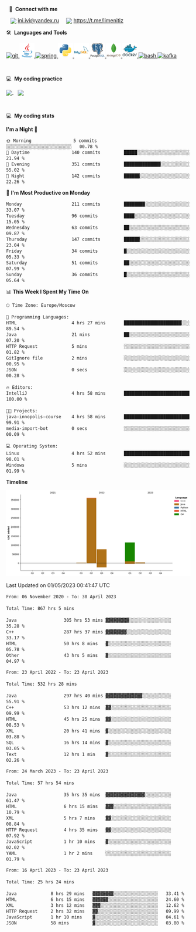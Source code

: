 <!-- https://github.com/lowlighter/metrics -->
<!-- https://www.vectorlogo.zone/ -->
<!-- https://www.svgrepo.com/ -->

&nbsp; 🔗 &nbsp;**Connect with me**
&nbsp; <p align="left">
        &nbsp;&nbsp;
        <span>
            <img align="center"
                src="https://user-images.githubusercontent.com/60324635/179626886-1219e9ee-75c0-42ed-a26b-d4ef24ed306c.svg"
                height="30px"/>
            ini.ivi@yandex.ru
        </span>
        &nbsp;&nbsp;&nbsp;
        <span>
            <img align="center"
                    src="https://user-images.githubusercontent.com/60324635/179626979-f490e684-520a-46a3-9f2e-1b3d291b8372.svg"
                    height="30px"/>
            https://t.me/limenitiz
        </span>
</p>

<!-- 
![Metrics](/github-metrics.svg)
<br>

![Wwakatime stats](https://github-readme-stats-taupe-two.vercel.app/api/wakatime?username=limenitiz&hide_title=true&hide_border=true&langs_count=5&bg_color=00000000&text_color=777) 
-->

🛠️ &nbsp;**Languages and Tools**
<p align="left">
    <a href="https://git-scm.com/" target="_blank" rel="noreferrer">
        <img src="https://www.vectorlogo.zone/logos/git-scm/git-scm-icon.svg"
            alt="git" width="40" height="40" />
    </a>
    <a href="https://www.java.com" target="_blank" rel="noreferrer"> <img
            src="https://raw.githubusercontent.com/devicons/devicon/master/icons/java/java-original.svg"
            alt="java" width="40" height="40" /> </a>
    <a href="https://spring.io/" target="_blank" rel="noreferrer">
        <img src="https://www.vectorlogo.zone/logos/springio/springio-icon.svg"
            alt="spring" width="40" height="40" />
    </a>
    <a href="https://www.python.org" target="_blank" rel="noreferrer">
        <img src="https://raw.githubusercontent.com/devicons/devicon/master/icons/python/python-original.svg"
            alt="python" width="40" height="40" />
    </a>
    <a href="https://www.mysql.com/" target="_blank" rel="noreferrer">
        <img src="https://raw.githubusercontent.com/devicons/devicon/master/icons/mysql/mysql-original-wordmark.svg"
            alt="mysql" width="40" height="40" />
    </a>
    <a href="https://www.postgresql.org" target="_blank" rel="noreferrer">
        <img src="https://raw.githubusercontent.com/devicons/devicon/master/icons/postgresql/postgresql-original-wordmark.svg"
            alt="postgresql" width="40" height="40" />
    </a>
    <a href="https://www.mongodb.com/" target="_blank" rel="noreferrer">
        <img src="https://raw.githubusercontent.com/devicons/devicon/master/icons/mongodb/mongodb-original-wordmark.svg"
            alt="mongodb" width="40" height="40" />
    </a>
    <a href="https://www.docker.com/" target="_blank" rel="noreferrer">
        <img src="https://raw.githubusercontent.com/devicons/devicon/master/icons/docker/docker-original-wordmark.svg"
            alt="docker" width="40" height="40" />
    </a>
    <a href="https://www.gnu.org/software/bash/" target="_blank" rel="noreferrer">
        <img src="https://www.vectorlogo.zone/logos/gnu_bash/gnu_bash-icon.svg"
            alt="bash" width="40" height="40" />
    </a>
    <a href="https://kafka.apache.org/" target="_blank" rel="noreferrer">
        <img src="https://www.vectorlogo.zone/logos/apache_kafka/apache_kafka-icon.svg"
            alt="kafka" width="40" height="40" />
    </a>
</p>
<br>

💻 &nbsp;**My coding practice**
<p align="left">
    <a href="https://www.leetcode.com/limenitiz" target="blank"><img align="center"
            src="https://upload.wikimedia.org/wikipedia/commons/0/0a/LeetCode_Logo_black_with_text.svg"
            height="40"/>
    </a>
    &nbsp;&nbsp;
    <a href="https://www.hackerrank.com/limenitiz" target="blank"><img align="center"
            src="https://d1ka33fs6lvw5x.cloudfront.net/hackerrank/assets/styleguide/logo_wordmark-f5c5eb61ab0a154c3ed9eda24d0b9e31.svg"
            height="40"/>
    </a>
</p>

<br>


💻 &nbsp;**My coding stats**

<!--START_SECTION:waka-readme-stats-total-->
**I'm a Night 🦉** 

```text
🌞 Morning                5 commits           ░░░░░░░░░░░░░░░░░░░░░░░░░   00.78 % 
🌆 Daytime                140 commits         █████░░░░░░░░░░░░░░░░░░░░   21.94 % 
🌃 Evening                351 commits         ██████████████░░░░░░░░░░░   55.02 % 
🌙 Night                  142 commits         ██████░░░░░░░░░░░░░░░░░░░   22.26 % 
```
📅 **I'm Most Productive on Monday** 

```text
Monday                   211 commits         ████████░░░░░░░░░░░░░░░░░   33.07 % 
Tuesday                  96 commits          ████░░░░░░░░░░░░░░░░░░░░░   15.05 % 
Wednesday                63 commits          ██░░░░░░░░░░░░░░░░░░░░░░░   09.87 % 
Thursday                 147 commits         ██████░░░░░░░░░░░░░░░░░░░   23.04 % 
Friday                   34 commits          █░░░░░░░░░░░░░░░░░░░░░░░░   05.33 % 
Saturday                 51 commits          ██░░░░░░░░░░░░░░░░░░░░░░░   07.99 % 
Sunday                   36 commits          █░░░░░░░░░░░░░░░░░░░░░░░░   05.64 % 
```


📊 **This Week I Spent My Time On** 

```text
🕑︎ Time Zone: Europe/Moscow

💬 Programming Languages: 
HTML                     4 hrs 27 mins       ██████████████████████░░░   89.54 % 
Java                     21 mins             ██░░░░░░░░░░░░░░░░░░░░░░░   07.20 % 
HTTP Request             5 mins              ░░░░░░░░░░░░░░░░░░░░░░░░░   01.82 % 
GitIgnore file           2 mins              ░░░░░░░░░░░░░░░░░░░░░░░░░   00.95 % 
JSON                     0 secs              ░░░░░░░░░░░░░░░░░░░░░░░░░   00.28 % 

🔥 Editors: 
IntelliJ                 4 hrs 58 mins       █████████████████████████   100.00 % 

🐱‍💻 Projects: 
java-innopolis-course    4 hrs 58 mins       █████████████████████████   99.91 % 
media-import-bot         0 secs              ░░░░░░░░░░░░░░░░░░░░░░░░░   00.09 % 

💻 Operating System: 
Linux                    4 hrs 52 mins       █████████████████████████   98.01 % 
Windows                  5 mins              ░░░░░░░░░░░░░░░░░░░░░░░░░   01.99 % 
```

**Timeline**

![Lines of Code chart](https://raw.githubusercontent.com/limenitiz/limenitiz/master/assets/bar_graph.png)


 Last Updated on 01/05/2023 00:41:47 UTC
<!--END_SECTION:waka-readme-stats-total-->

<!--START_SECTION:wakaReadmeTotal-->

```text
From: 06 November 2020 - To: 30 April 2023

Total Time: 867 hrs 5 mins

Java                  305 hrs 53 mins ▓▓▓▓▓▓▓▓▓░░░░░░░░░░░░░░░░   35.28 %
C++                   287 hrs 37 mins ▓▓▓▓▓▓▓▓░░░░░░░░░░░░░░░░░   33.17 %
HTML                  50 hrs 8 mins   ▓░░░░░░░░░░░░░░░░░░░░░░░░   05.78 %
Other                 43 hrs 5 mins   ▓░░░░░░░░░░░░░░░░░░░░░░░░   04.97 %
```

<!--END_SECTION:wakaReadmeTotal-->

<!--START_SECTION:wakaReadmeYear-->

```text
From: 23 April 2022 - To: 23 April 2023

Total Time: 532 hrs 28 mins

Java                  297 hrs 40 mins ▓▓▓▓▓▓▓▓▓▓▓▓▓▓░░░░░░░░░░░   55.91 %
C++                   53 hrs 12 mins  ▓▓░░░░░░░░░░░░░░░░░░░░░░░   09.99 %
HTML                  45 hrs 25 mins  ▓▓░░░░░░░░░░░░░░░░░░░░░░░   08.53 %
XML                   20 hrs 41 mins  ▓░░░░░░░░░░░░░░░░░░░░░░░░   03.88 %
SQL                   16 hrs 14 mins  ▓░░░░░░░░░░░░░░░░░░░░░░░░   03.05 %
Text                  12 hrs 1 min    ▓░░░░░░░░░░░░░░░░░░░░░░░░   02.26 %
```

<!--END_SECTION:wakaReadmeYear-->

<!--START_SECTION:wakaReadmeMonth-->

```text
From: 24 March 2023 - To: 23 April 2023

Total Time: 57 hrs 54 mins

Java                  35 hrs 35 mins  ▓▓▓▓▓▓▓▓▓▓▓▓▓▓▓░░░░░░░░░░   61.47 %
HTML                  6 hrs 15 mins   ▓▓▓░░░░░░░░░░░░░░░░░░░░░░   10.79 %
XML                   5 hrs 7 mins    ▓▓░░░░░░░░░░░░░░░░░░░░░░░   08.84 %
HTTP Request          4 hrs 35 mins   ▓▓░░░░░░░░░░░░░░░░░░░░░░░   07.92 %
JavaScript            1 hr 10 mins    ▓░░░░░░░░░░░░░░░░░░░░░░░░   02.02 %
YAML                  1 hr 2 mins     ░░░░░░░░░░░░░░░░░░░░░░░░░   01.79 %
```

<!--END_SECTION:wakaReadmeMonth-->

<!--START_SECTION:wakaReadmeWeek-->

```text
From: 16 April 2023 - To: 23 April 2023

Total Time: 25 hrs 24 mins

Java             8 hrs 29 mins   ▓▓▓▓▓▓▓▓░░░░░░░░░░░░░░░░░   33.41 %
HTML             6 hrs 15 mins   ▓▓▓▓▓▓░░░░░░░░░░░░░░░░░░░   24.60 %
XML              3 hrs 12 mins   ▓▓▓░░░░░░░░░░░░░░░░░░░░░░   12.62 %
HTTP Request     2 hrs 32 mins   ▓▓░░░░░░░░░░░░░░░░░░░░░░░   09.99 %
JavaScript       1 hr 10 mins    ▓░░░░░░░░░░░░░░░░░░░░░░░░   04.61 %
JSON             58 mins         ▓░░░░░░░░░░░░░░░░░░░░░░░░   03.80 %
```

<!--END_SECTION:wakaReadmeWeek-->

